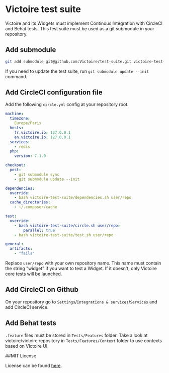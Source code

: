 # Victoire test suite

Victoire and its Widgets must implement Continous Integration with CircleCI and Behat tests.
This test suite must be used as a git submodule in your repository.

## Add submodule

```sh
git add submodule git@github.com:Victoire/test-suite.git victoire-test-suite
```

If you need to update the test suite, run `git submodule update --init` command.

## Add CircleCI configuration file

Add the following `circle.yml` config at your repository root.

```yml
machine:
  timezone:
    Europe/Paris
  hosts:
    fr.victoire.io: 127.0.0.1
    en.victoire.io: 127.0.0.1
  services:
    - redis
  php:
    version: 7.1.0

checkout:
  post:
    - git submodule sync
    - git submodule update --init

dependencies:
  override:
    - bash victoire-test-suite/dependencies.sh user/repo
  cache_directories:
    - ~/.composer/cache

test:
  override:
    - bash victoire-test-suite/circle.sh user/repo:
        parallel: true
    - bash victoire-test-suite/test.sh user/repo

general:
  artifacts:
    - "fails"
```

Replace `user/repo` with your own repository name.
This name must contain the string "widget" if you want to test a Widget.
If it doesn't, only Victoire core tests will be launched.


## Add CircleCI on Github

On your repository go to `Settings`/`Integrations & services`/`Services` and add CircleCI service.

## Add Behat tests

`.feature` files must be stored in `Tests/Features` folder.
Take a look at victoire/victoire repository in `Tests/Features/Context` folder to use contexts based on Victoire UI.

##MIT License

License can be found [here](LICENSE).